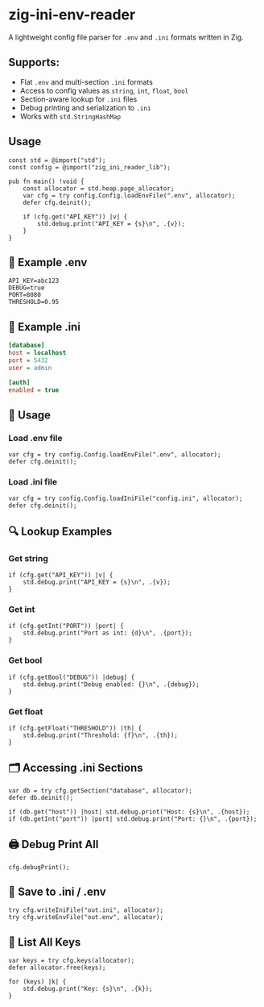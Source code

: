 # zig-ini-env-reader

A lightweight config file parser for `.env` and `.ini` formats written in Zig.

## Supports:
- Flat `.env` and multi-section `.ini` formats
- Access to config values as `string`, `int`, `float`, `bool`
- Section-aware lookup for `.ini` files
- Debug printing and serialization to `.ini`
- Works with `std.StringHashMap`

## Usage

```zig
const std = @import("std");
const config = @import("zig_ini_reader_lib");

pub fn main() !void {
    const allocator = std.heap.page_allocator;
    var cfg = try config.Config.loadEnvFile(".env", allocator);
    defer cfg.deinit();

    if (cfg.get("API_KEY")) |v| {
        std.debug.print("API_KEY = {s}\n", .{v});
    }
}
```

## 📁 Example .env
```env
API_KEY=abc123
DEBUG=true
PORT=8080
THRESHOLD=0.95
```

## 🧪 Example .ini
```ini
[database]
host = localhost
port = 5432
user = admin

[auth]
enabled = true
```

## 🧰 Usage
### Load .env file
```zig
var cfg = try config.Config.loadEnvFile(".env", allocator);
defer cfg.deinit();
```

### Load .ini file
```zig
var cfg = try config.Config.loadIniFile("config.ini", allocator);
defer cfg.deinit();
```

## 🔍 Lookup Examples
### Get string
```zig
if (cfg.get("API_KEY")) |v| {
    std.debug.print("API_KEY = {s}\n", .{v});
}
```

### Get int
```zig
if (cfg.getInt("PORT")) |port| {
    std.debug.print("Port as int: {d}\n", .{port});
}
```

### Get bool
```zig
if (cfg.getBool("DEBUG")) |debug| {
    std.debug.print("Debug enabled: {}\n", .{debug});
}
```

### Get float
```zig
if (cfg.getFloat("THRESHOLD")) |th| {
    std.debug.print("Threshold: {f}\n", .{th});
}
```

## 🗂 Accessing .ini Sections
```zig
var db = try cfg.getSection("database", allocator);
defer db.deinit();

if (db.get("host")) |host| std.debug.print("Host: {s}\n", .{host});
if (db.getInt("port")) |port| std.debug.print("Port: {}\n", .{port});
```

## 🖨 Debug Print All
```zig
cfg.debugPrint();
```

## 📝 Save to .ini / .env
```zig
try cfg.writeIniFile("out.ini", allocator);
try cfg.writeEnvFile("out.env", allocator);
```

## 🔑 List All Keys
```zig
var keys = try cfg.keys(allocator);
defer allocator.free(keys);

for (keys) |k| {
    std.debug.print("Key: {s}\n", .{k});
}
```